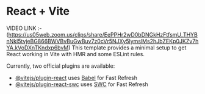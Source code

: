 # React + Vite
VIDEO LINK :- (https://us05web.zoom.us/clips/share/EePPHr2wD0bDNGkHzFtfsmU_THYBnNkl5tvjeBG866BWVBvBuGwBuv7z0cVr5NJXy5lymslMs2hJbZEKp0JKZv7hYA.kVoDXnTKndxp6bvM)
This template provides a minimal setup to get React working in Vite with HMR and some ESLint rules.

Currently, two official plugins are available:

- [@vitejs/plugin-react](https://github.com/vitejs/vite-plugin-react/blob/main/packages/plugin-react/README.md) uses [Babel](https://babeljs.io/) for Fast Refresh
- [@vitejs/plugin-react-swc](https://github.com/vitejs/vite-plugin-react-swc) uses [SWC](https://swc.rs/) for Fast Refresh
